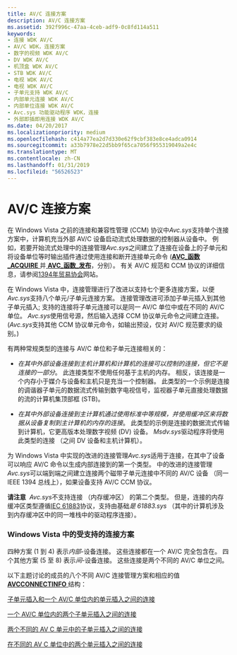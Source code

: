 ```yaml
---
title: AV/C 连接方案
description: AV/C 连接方案
ms.assetid: 392f996c-47aa-4ceb-adf9-0c8fd114a511
keywords:
- 连接 WDK AV/C
- AV/C WDK，连接方案
- 数字的视频 WDK AV/C
- DV WDK AV/C
- 机顶盒 WDK AV/C
- STB WDK AV/C
- 电视 WDK AV/C
- 电视 WDK AV/C
- 子单元支持 WDK AV/C
- 内部单元连接 WDK AV/C
- 内部单位连接 WDK AV/C
- Avc.sys 功能驱动程序 WDK，连接
- 外部即插即用连接 WDK AV/C
ms.date: 04/20/2017
ms.localizationpriority: medium
ms.openlocfilehash: c414a77ea2d7d330e62f9cbf383e8ce4adca0914
ms.sourcegitcommit: a33b7978e22d5bb9f65ca7056f955319049a2e4c
ms.translationtype: MT
ms.contentlocale: zh-CN
ms.lasthandoff: 01/31/2019
ms.locfileid: "56526523"
---
```

# <a name="avc-connection-scenarios"></a>AV/C 连接方案





在 Windows Vista 之前的连接和兼容性管理 (CCM) 协议中*Avc.sys*支持单个连接方案中，计算机充当外部 AV/C 设备启动流式处理数据的控制器从设备中。 例如，若要开始流式处理中的连接管理*Avc.sys*之间建立了连接在设备上的子单元和将设备单位等时输出插件通过使用连接和断开连接单元命令 ([**AVC\_函数\_ACQUIRE** ](https://msdn.microsoft.com/library/windows/hardware/ff554148)并[ **AVC\_函数\_发布**](https://msdn.microsoft.com/library/windows/hardware/ff554169)，分别）。 有关 AV/C 规范和 CCM 协议的详细信息，请参阅[1394年贸易协会](https://go.microsoft.com/fwlink/p/?linkid=518448)网站。

在 Windows Vista 中，连接管理进行了改进以支持七个更多连接方案，以便*Avc.sys*支持八个单元/子单元连接方案。 连接管理改进可添加子单元插入到其他子单元插入; 支持的连接将子单元连接可以是同一 AV/C 单位中或在不同的 AV/C 单位。 *Avc.sys*使用信号源，然后输入选择 CCM 协议单元命令之间建立连接。 (*Avc.sys*支持其他 CCM 协议单元命令，如输出预设，仅对 AV/C 规范要求的级别。)

有两种常规类型的连接与 AV/C 单位和子单元连接相关的：

-   *在其中外部设备连接到主机计算机和计算机的连接可以控制的连接，但它不是连接的一部分*。 此连接类型不使用任何基于主机的内存。 相反，该连接是一个内存小于媒介与设备和主机只是充当一个控制器。 此类型的一个示例是连接的调谐器子单元的数据流式传输到数字电视信号，监视器子单元直接处理数据的流的计算机集顶部框 (STB)。

-   *在其中外部设备连接到主计算机通过使用标准中等规模，并使用缓冲区来将数据从设备复制到主计算机的内存的连接*。 此类型的示例是连接的数据流式传输到计算机，它更高版本处理数字视频 (DV) 设备。 *Msdv.sys*驱动程序将使用此类型的连接 （之间 DV 设备和主机计算机）。

为 Windows Vista 中实现的改进的连接管理*Avc.sys*适用于连接，在其中了设备可以响应 AV/C 命令以生成内部连接到的第一个类型。 中的改进的连接管理*Avc.sys*可以端到端之间建立连接两个磁带子单元连接中不同的 AV/C 设备 （同一 IEEE 1394 总线上），如果设备支持 AV/C CCM 协议。

**请注意**  *Avc.sys*不支持连接 （内存缓冲区） 的第二个类型。 但是，连接的内存缓冲区类型遵循[IEC 61883](https://msdn.microsoft.com/library/windows/hardware/ff537188)协议，支持由基础*是 61883.sys* （其中的计算机涉及到内存缓冲区中的同一堆栈中的驱动程序连接）。

 

### <a name="supported-connection-scenarios-in-windows-vista"></a>Windows Vista 中的受支持的连接方案

四种方案 (1 到 4) 表示*内部*-设备连接。 这些连接都在一个 AV/C 完全包含在。 四个其他方案 (5 至 8) 表示*间*-设备连接。 这些连接是两个不同的 AV/C 单位之间。

以下主题讨论的成员的八个不同 AV/C 连接管理方案和相应的值[ **AVCCONNECTINFO** ](https://msdn.microsoft.com/library/windows/hardware/ff554101)结构：

[子单元插入和一个 AV/C 单位内的单元插入之间的连接](connections-between-subunit-plugs-and-unit-plugs-within-one-av-c-unit.md)

[一个 AV/C 单位内的两个子单元插入之间的连接](connections-between-two-subunit-plugs-within-one-av-c-unit.md)

[两个不同的 AV C 单元中的子单元插入之间的连接](connections-between-two-subunit-plugs-in-different-av-c-units.md)

[在不同的 AV C 单位中的两个单元插入之间的连接](connections-between-two-unit-plugs-in-different-av-c-units.md)

 

 




